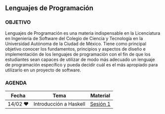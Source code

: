 ## Lenguajes de Programación

### OBJETIVO 

Lenguajes de Programación es una materia indispensable en la Licenciatura en Ingeniería de Software del Colegio de Ciencia y Tecnología en la Universidad Autónoma de la Ciudad de México. Tiene como principal objetivo conocer los fundamentos, principios y aspectos de diseño e implementación de los lenguajes de programación con el fin de que los estudiantes sean capaces de utilizar de modo más adecuado un lenguaje de programación específico y pueda decidir cuál es el más apropiado para utilizarlo en un proyecto de software.						

### AGENDA

| Fecha         | Tema                              | Material |
|---------------|-----------------------------------|----------|
| 14/02 :heart: | Introducción a Haskell            | [Sesión 1](sesion01/) |
